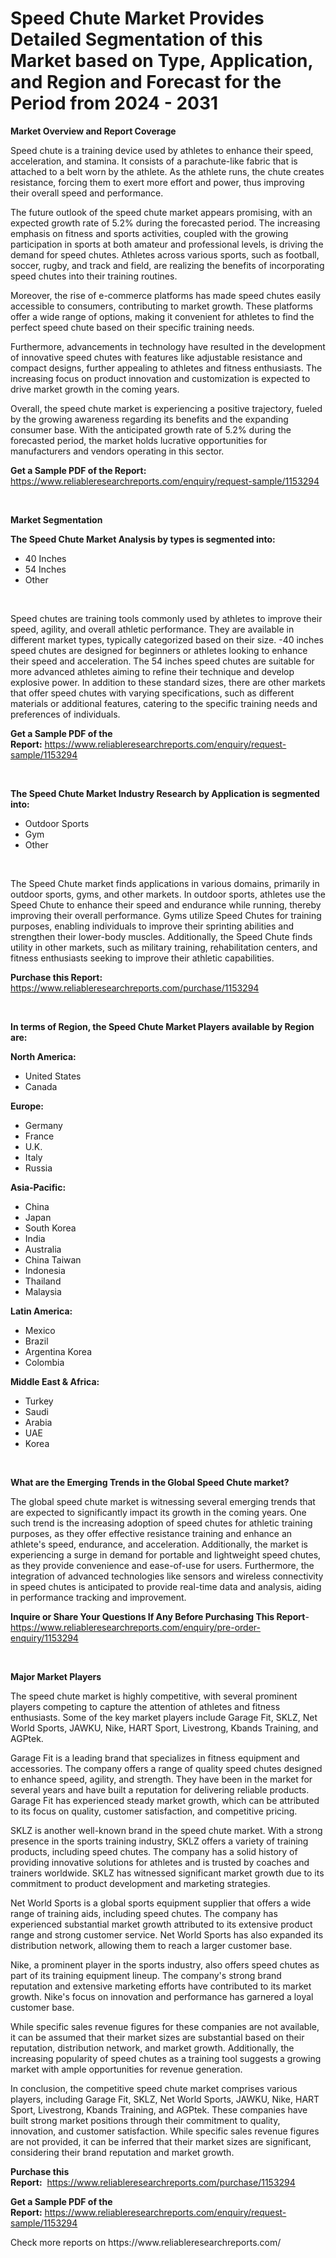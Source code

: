 <p><h1>Speed Chute Market Provides Detailed Segmentation of this Market based on Type, Application, and Region and Forecast for the Period from 2024 - 2031</h1></p><p><strong>Market Overview and Report Coverage</strong></p>
<p><p>Speed chute is a training device used by athletes to enhance their speed, acceleration, and stamina. It consists of a parachute-like fabric that is attached to a belt worn by the athlete. As the athlete runs, the chute creates resistance, forcing them to exert more effort and power, thus improving their overall speed and performance.</p><p>The future outlook of the speed chute market appears promising, with an expected growth rate of 5.2% during the forecasted period. The increasing emphasis on fitness and sports activities, coupled with the growing participation in sports at both amateur and professional levels, is driving the demand for speed chutes. Athletes across various sports, such as football, soccer, rugby, and track and field, are realizing the benefits of incorporating speed chutes into their training routines.</p><p>Moreover, the rise of e-commerce platforms has made speed chutes easily accessible to consumers, contributing to market growth. These platforms offer a wide range of options, making it convenient for athletes to find the perfect speed chute based on their specific training needs.</p><p>Furthermore, advancements in technology have resulted in the development of innovative speed chutes with features like adjustable resistance and compact designs, further appealing to athletes and fitness enthusiasts. The increasing focus on product innovation and customization is expected to drive market growth in the coming years.</p><p>Overall, the speed chute market is experiencing a positive trajectory, fueled by the growing awareness regarding its benefits and the expanding consumer base. With the anticipated growth rate of 5.2% during the forecasted period, the market holds lucrative opportunities for manufacturers and vendors operating in this sector.</p></p>
<p><strong>Get a Sample PDF of the Report:</strong> <a href="https://www.reliableresearchreports.com/enquiry/request-sample/1153294">https://www.reliableresearchreports.com/enquiry/request-sample/1153294</a></p>
<p>&nbsp;</p>
<p><strong>Market Segmentation</strong></p>
<p><strong>The Speed Chute Market Analysis by types is segmented into:</strong></p>
<p><ul><li>40 Inches</li><li>54 Inches</li><li>Other</li></ul></p>
<p>&nbsp;</p>
<p><p>Speed chutes are training tools commonly used by athletes to improve their speed, agility, and overall athletic performance. They are available in different market types, typically categorized based on their size. -40 inches speed chutes are designed for beginners or athletes looking to enhance their speed and acceleration. The 54 inches speed chutes are suitable for more advanced athletes aiming to refine their technique and develop explosive power. In addition to these standard sizes, there are other markets that offer speed chutes with varying specifications, such as different materials or additional features, catering to the specific training needs and preferences of individuals.</p></p>
<p><strong>Get a Sample PDF of the Report:</strong>&nbsp;<a href="https://www.reliableresearchreports.com/enquiry/request-sample/1153294">https://www.reliableresearchreports.com/enquiry/request-sample/1153294</a></p>
<p>&nbsp;</p>
<p><strong>The Speed Chute Market Industry Research by Application is segmented into:</strong></p>
<p><ul><li>Outdoor Sports</li><li>Gym</li><li>Other</li></ul></p>
<p>&nbsp;</p>
<p><p>The Speed Chute market finds applications in various domains, primarily in outdoor sports, gyms, and other markets. In outdoor sports, athletes use the Speed Chute to enhance their speed and endurance while running, thereby improving their overall performance. Gyms utilize Speed Chutes for training purposes, enabling individuals to improve their sprinting abilities and strengthen their lower-body muscles. Additionally, the Speed Chute finds utility in other markets, such as military training, rehabilitation centers, and fitness enthusiasts seeking to improve their athletic capabilities.</p></p>
<p><strong>Purchase this Report:</strong>&nbsp; <a href="https://www.reliableresearchreports.com/purchase/1153294">https://www.reliableresearchreports.com/purchase/1153294</a></p>
<p>&nbsp;</p>
<p><strong>In terms of Region, the Speed Chute Market Players available by Region are:</strong></p>
<p>
    <p> <strong> North America: </strong>
        <ul>
            <li>United States</li>
            <li>Canada</li>
        </ul>
        </p> 
    <p> <strong> Europe: </strong>
        <ul>
            <li>Germany</li>
            <li>France</li>
            <li>U.K.</li>
            <li>Italy</li>
            <li>Russia</li>
        </ul>
        </p> 
    <p> <strong> Asia-Pacific: </strong>
        <ul>
            <li>China</li>
            <li>Japan</li>
            <li>South Korea</li>
            <li>India</li>
            <li>Australia</li>
            <li>China Taiwan</li>
            <li>Indonesia</li>
            <li>Thailand</li>
            <li>Malaysia</li>
        </ul>
        </p> 
    <p> <strong> Latin America: </strong>
        <ul>
            <li>Mexico</li>
            <li>Brazil</li>
            <li>Argentina Korea</li>
            <li>Colombia</li>
        </ul>
        </p> 
    <p> <strong> Middle East & Africa: </strong>
        <ul>
            <li>Turkey</li>
            <li>Saudi</li>
            <li>Arabia</li>
            <li>UAE</li>
            <li>Korea</li>
        </ul>
    </p>
    </p>
<p>&nbsp;</p>
<p><strong>What are the Emerging Trends in the Global Speed Chute market?</strong></p>
<p><p>The global speed chute market is witnessing several emerging trends that are expected to significantly impact its growth in the coming years. One such trend is the increasing adoption of speed chutes for athletic training purposes, as they offer effective resistance training and enhance an athlete's speed, endurance, and acceleration. Additionally, the market is experiencing a surge in demand for portable and lightweight speed chutes, as they provide convenience and ease-of-use for users. Furthermore, the integration of advanced technologies like sensors and wireless connectivity in speed chutes is anticipated to provide real-time data and analysis, aiding in performance tracking and improvement.</p></p>
<p><strong>Inquire or Share Your Questions If Any Before Purchasing This Report</strong>- <a href="https://www.reliableresearchreports.com/enquiry/pre-order-enquiry/1153294">https://www.reliableresearchreports.com/enquiry/pre-order-enquiry/1153294</a></p>
<p>&nbsp;</p>
<p><strong>Major Market Players</strong></p>
<p><p>The speed chute market is highly competitive, with several prominent players competing to capture the attention of athletes and fitness enthusiasts. Some of the key market players include Garage Fit, SKLZ, Net World Sports, JAWKU, Nike, HART Sport, Livestrong, Kbands Training, and AGPtek.</p><p>Garage Fit is a leading brand that specializes in fitness equipment and accessories. The company offers a range of quality speed chutes designed to enhance speed, agility, and strength. They have been in the market for several years and have built a reputation for delivering reliable products. Garage Fit has experienced steady market growth, which can be attributed to its focus on quality, customer satisfaction, and competitive pricing.</p><p>SKLZ is another well-known brand in the speed chute market. With a strong presence in the sports training industry, SKLZ offers a variety of training products, including speed chutes. The company has a solid history of providing innovative solutions for athletes and is trusted by coaches and trainers worldwide. SKLZ has witnessed significant market growth due to its commitment to product development and marketing strategies.</p><p>Net World Sports is a global sports equipment supplier that offers a wide range of training aids, including speed chutes. The company has experienced substantial market growth attributed to its extensive product range and strong customer service. Net World Sports has also expanded its distribution network, allowing them to reach a larger customer base.</p><p>Nike, a prominent player in the sports industry, also offers speed chutes as part of its training equipment lineup. The company's strong brand reputation and extensive marketing efforts have contributed to its market growth. Nike's focus on innovation and performance has garnered a loyal customer base.</p><p>While specific sales revenue figures for these companies are not available, it can be assumed that their market sizes are substantial based on their reputation, distribution network, and market growth. Additionally, the increasing popularity of speed chutes as a training tool suggests a growing market with ample opportunities for revenue generation.</p><p>In conclusion, the competitive speed chute market comprises various players, including Garage Fit, SKLZ, Net World Sports, JAWKU, Nike, HART Sport, Livestrong, Kbands Training, and AGPtek. These companies have built strong market positions through their commitment to quality, innovation, and customer satisfaction. While specific sales revenue figures are not provided, it can be inferred that their market sizes are significant, considering their brand reputation and market growth.</p></p>
<p><strong>Purchase this Report:</strong>&nbsp;&nbsp;<a href="https://www.reliableresearchreports.com/purchase/1153294">https://www.reliableresearchreports.com/purchase/1153294</a></p>
<p></p>
<p><strong>Get a Sample PDF of the Report:</strong>&nbsp;<a href="https://www.reliableresearchreports.com/enquiry/request-sample/1153294">https://www.reliableresearchreports.com/enquiry/request-sample/1153294</a></p>
<p>Check more reports on https://www.reliableresearchreports.com/</p>